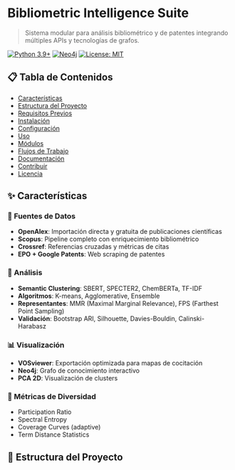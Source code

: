 # Bibliometric Intelligence Suite

> Sistema modular para análisis bibliométrico y de patentes integrando múltiples APIs y tecnologías de grafos.

[![Python 3.9+](https://img.shields.io/badge/python-3.9+-blue.svg)](https://www.python.org/downloads/)
[![Neo4j](https://img.shields.io/badge/Neo4j-5.x-green.svg)](https://neo4j.com/)
[![License: MIT](https://img.shields.io/badge/License-MIT-yellow.svg)](https://opensource.org/licenses/MIT)

## 📋 Tabla de Contenidos

- [Características](#características)
- [Estructura del Proyecto](#estructura-del-proyecto)
- [Requisitos Previos](#requisitos-previos)
- [Instalación](#instalación)
- [Configuración](#configuración)
- [Uso](#uso)
- [Módulos](#módulos)
- [Flujos de Trabajo](#flujos-de-trabajo)
- [Documentación](#documentación)
- [Contribuir](#contribuir)
- [Licencia](#licencia)

## ✨ Características

### 🔬 Fuentes de Datos
- **OpenAlex**: Importación directa y gratuita de publicaciones científicas
- **Scopus**: Pipeline completo con enriquecimiento bibliométrico
- **Crossref**: Referencias cruzadas y métricas de citas
- **EPO + Google Patents**: Web scraping de patentes

### 🧠 Análisis
- **Semantic Clustering**: SBERT, SPECTER2, ChemBERTa, TF-IDF
- **Algoritmos**: K-means, Agglomerative, Ensemble
- **Representantes**: MMR (Maximal Marginal Relevance), FPS (Farthest Point Sampling)
- **Validación**: Bootstrap ARI, Silhouette, Davies-Bouldin, Calinski-Harabasz

### 📊 Visualización
- **VOSviewer**: Exportación optimizada para mapas de cocitación
- **Neo4j**: Grafo de conocimiento interactivo
- **PCA 2D**: Visualización de clusters

### 🎯 Métricas de Diversidad
- Participation Ratio
- Spectral Entropy
- Coverage Curves (adaptive)
- Term Distance Statistics

## 📁 Estructura del Proyecto
